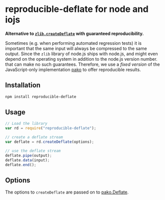 # reproducible-deflate for node and iojs

**Alternative to [`zlib.createDeflate`](https://nodejs.org/api/zlib.html#zlib_zlib_createdeflate_options) with guaranteed reproducibility.**

Sometimes (e.g. when performing automated regression tests) it is important that the same input will always be compressed to the same output.
Since the `zlib` library of node.js ships with node.js, and might even depend on the operating system in addition to the node.js version number. that can make no such guarantees.
Therefore, we use a *fixed version* of the JavaScript-only implementation [pako](https://www.npmjs.com/package/pako) to offer reproducible results.

## Installation

```sh
npm install reproducible-deflate
```

## Usage

```js
// Load the library
var rd = require("reproducible-deflate");

// create a deflate stream
var deflate = rd.createDeflate(options);

// use the deflate stream
deflate.pipe(output);
deflate.data(input);
deflate.end();
```

## Options

The options to `createDeflate` are passed on to [pako.Deflate](http://nodeca.github.io/pako/#Deflate.new).
